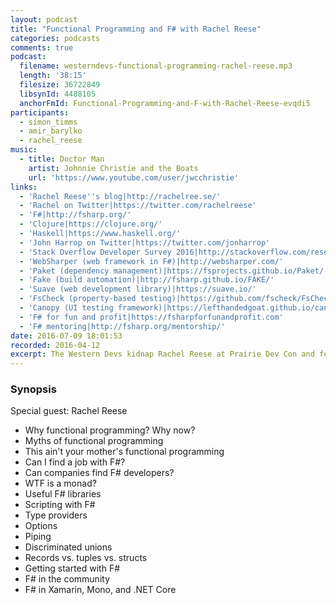 ```yaml
---
layout: podcast
title: "Functional Programming and F# with Rachel Reese"
categories: podcasts
comments: true
podcast:
  filename: westerndevs-functional-programming-rachel-reese.mp3
  length: '38:15'
  filesize: 36722849
  libsynId: 4488105
  anchorFmId: Functional-Programming-and-F-with-Rachel-Reese-evqdi5
participants:
  - simon_timms
  - amir_barylko
  - rachel_reese
music:
  - title: Doctor Man
    artist: Johnnie Christie and the Boats
    url: 'https://www.youtube.com/user/jwcchristie'
links:
  - 'Rachel Reese''s blog|http://rachelree.se/'
  - 'Rachel on Twitter|https://twitter.com/rachelreese'
  - 'F#|http://fsharp.org/'
  - 'Clojure|https://clojure.org/'
  - 'Haskell|https://www.haskell.org/'
  - 'John Harrop on Twitter|https://twitter.com/jonharrop'
  - 'Stack Overflow Developer Survey 2016|http://stackoverflow.com/research/developer-survey-2016'
  - 'WebSharper (web framework in F#)|http://websharper.com/'
  - 'Paket (dependency management)|https://fsprojects.github.io/Paket/'
  - 'Fake (build automation)|http://fsharp.github.io/FAKE/'
  - 'Suave (web development library)|https://suave.io/'
  - 'FsCheck (property-based testing)|https://github.com/fscheck/FsCheck'
  - 'Canopy (UI testing framework)|https://lefthandedgoat.github.io/canopy/'
  - 'F# for fun and profit|https://fsharpforfunandprofit.com'
  - 'F# mentoring|http://fsharp.org/mentorship/'
date: 2016-07-09 18:01:53
recorded: 2016-04-12
excerpt: The Western Devs kidnap Rachel Reese at Prairie Dev Con and force her to speak on functional programming and F# in exchange for empanadas
---
```


### Synopsis

Special guest: Rachel Reese

* Why functional programming? Why now?
* Myths of functional programming
* This ain't your mother's functional programming
* Can I find a job with F#?
* Can companies find F# developers?
* WTF is a monad?
* Useful F# libraries
* Scripting with F#
* Type providers
* Options
* Piping
* Discriminated unions
* Records vs. tuples vs. structs
* Getting started with F#
* F# in the community
* F# in Xamarin, Mono, and .NET Core
